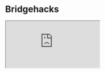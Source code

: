 # Bridgehacks
<html>
    <head>
        <title>My Great Game</title>
    </head>
    <body>
    <iframe src="https://playcanv.as/p/61fb1da9/">
</iframe>
    </body>
</html>
